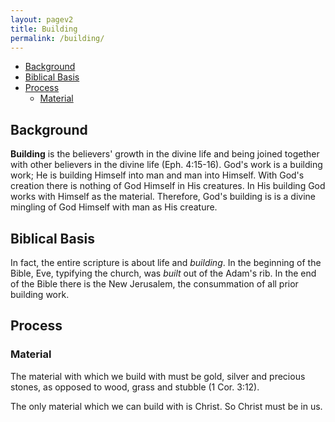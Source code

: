 ```yaml
---
layout: pagev2
title: Building
permalink: /building/
---
```

- [Background](#background)
- [Biblical Basis](#biblical-basis)
- [Process](#process)
  - [Material](#material)

## Background

**Building** is the believers' growth in the divine life and being joined together with other believers in the divine life (Eph. 4:15-16). God's work is a building work; He is building Himself into man and man into Himself. With God's creation there is nothing of God Himself in His creatures. In His building God works with Himself as the material. Therefore, God's building is is a divine mingling of God Himself with man as His creature.

## Biblical Basis

In fact, the entire scripture is about life and *building*. In the beginning of the Bible, Eve, typifying the church, was *built* out of the Adam's rib. In the end of the Bible there is the New Jerusalem, the consummation of all prior building work.

## Process

### Material

The material with which we build with must be gold, silver and precious stones, as opposed to wood, grass and stubble (1 Cor. 3:12).

The only material which we can build with is Christ. So Christ must be in us.  
